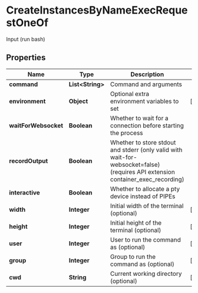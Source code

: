 

# CreateInstancesByNameExecRequestOneOf

Input (run bash)

## Properties

Name | Type | Description | Notes
------------ | ------------- | ------------- | -------------
**command** | **List&lt;String&gt;** | Command and arguments | 
**environment** | **Object** | Optional extra environment variables to set |  [optional]
**waitForWebsocket** | **Boolean** | Whether to wait for a connection before starting the process | 
**recordOutput** | **Boolean** | Whether to store stdout and stderr (only valid with wait-for-websocket&#x3D;false) (requires API extension container_exec_recording) | 
**interactive** | **Boolean** | Whether to allocate a pty device instead of PIPEs | 
**width** | **Integer** | Initial width of the terminal (optional) |  [optional]
**height** | **Integer** | Initial height of the terminal (optional) |  [optional]
**user** | **Integer** | User to run the command as (optional) |  [optional]
**group** | **Integer** | Group to run the command as (optional) |  [optional]
**cwd** | **String** | Current working directory (optional) |  [optional]



